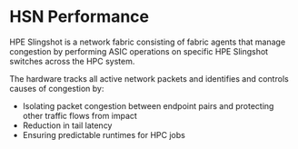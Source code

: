 # HSN Performance

HPE Slingshot is a network fabric consisting of fabric agents that manage congestion by performing ASIC operations on specific HPE Slingshot switches across the HPC system.

The hardware tracks all active network packets and identifies and controls causes of congestion by:

- Isolating packet congestion between endpoint pairs and protecting other traffic flows from impact
- Reduction in tail latency
- Ensuring predictable runtimes for HPC jobs
